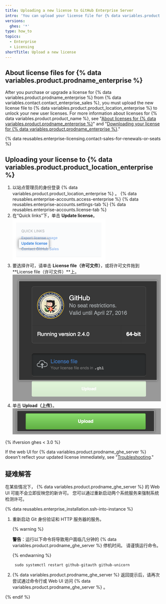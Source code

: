 ```yaml
---
title: Uploading a new license to GitHub Enterprise Server
intro: 'You can upload your license file for {% data variables.product.prodname_enterprise %} to {% data variables.product.product_location_enterprise %} to validate your application.'
versions:
  ghes: '*'
type: how_to
topics:
  - Enterprise
  - Licensing
shortTitle: Upload a new license
---
```


## About license files for {% data variables.product.prodname_enterprise %}

After you purchase or upgrade a license for {% data variables.product.prodname_enterprise %} from {% data variables.contact.contact_enterprise_sales %}, you must upload the new license file to {% data variables.product.product_location_enterprise %} to unlock your new user licenses. For more information about licenses for {% data variables.product.product_name %}, see "[About licenses for {% data variables.product.prodname_enterprise %}](/billing/managing-your-license-for-github-enterprise/about-licenses-for-github-enterprise)" and "[Downloading your license for {% data variables.product.prodname_enterprise %}](/billing/managing-your-license-for-github-enterprise/downloading-your-license-for-github-enterprise)."

{% data reusables.enterprise-licensing.contact-sales-for-renewals-or-seats %}

## Uploading your license to {% data variables.product.product_location_enterprise %}

1. 以站点管理员的身份登录 {% data variables.product.product_location_enterprise %} 。
{% data reusables.enterprise-accounts.access-enterprise %}
{% data reusables.enterprise-accounts.settings-tab %}
{% data reusables.enterprise-accounts.license-tab %}
1. 在“Quick links”下，单击 **Update license**。 ![更新许可链接](/assets/images/enterprise/business-accounts/update-license-link.png)
1. 要选择许可，请单击 **License file（许可文件）**，或将许可文件拖到 **License file（许可文件）**上。 ![上传许可文件](/assets/images/enterprise/management-console/upload-license.png)
1. 单击 **Upload（上传）**。 ![开始上传](/assets/images/enterprise/management-console/begin-upload.png)

{% ifversion ghes < 3.0 %}

If the web UI for {% data variables.product.prodname_ghe_server %} doesn't reflect your updated license immediately, see "[Troubleshooting](#troubleshooting)."

## 疑难解答

在某些情况下， {% data variables.product.prodname_ghe_server %} 的 Web UI 可能不会立即反映您的新许可。 您可以通过重新启动两个系统服务来强制系统检测许可。

{% data reusables.enterprise_installation.ssh-into-instance %}
1. 重新启动 Git 身份验证和 HTTP 服务器的服务。

    {% warning %}

    **警告**：运行以下命令将导致用户面临几分钟的 {% data variables.product.prodname_ghe_server %} 停机时间。 请谨慎运行命令。

    {% endwarning %}
   
        sudo systemctl restart github-gitauth github-unicorn
1. {% data variables.product.prodname_ghe_server %} 返回提示后，请再次尝试通过命令行或 Web UI 访问 {% data variables.product.prodname_ghe_server %} 。

{% endif %}
